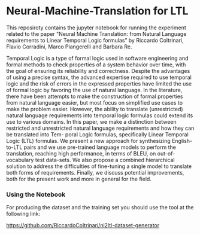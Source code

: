 # Neural-Machine-Translation for LTL


This reposiroty contains the jupyter notebook for running the experiment related to the paper "Neural Machine Translation: from Natural Language requirements to Linear Temporal Logic formulas” by Riccardo Coltrinari, Flavio Corradini, Marco Piangerelli and Barbara Re.

Temporal Logic is a type of formal logic used in software engineering and formal methods to check properties of a system behavior over time, with the goal of ensuring its reliability and correctness. Despite the advantages of using a precise syntax, the advanced expertise required to use temporal logic and the risk of errors in the expressed properties have limited the use of formal logic by favoring the use of natural language.
In the literature, there have been attempts to make the construction of formal properties from natural language easier, but most focus on simplified use cases to make the problem easier. However, the ability to translate (unrestricted) natural language requirements into temporal logic formulas could extend its use to various domains.
In this paper, we make a distinction between restricted and unrestricted natural language requirements and how they can be translated into Tem- poral Logic formulas, specifically Linear Temporal Logic (LTL) formulas. We present a new approach for synthesizing English-to-LTL pairs and we use pre-trained language models to perform the translation, reaching high performance, in terms of BLEU, on out-of-vocabulary test data-sets. We also propose a combined hierarchical solution to address the difficulties of fine-tuning a single model to translate both forms of requirements. Finally, we discuss potential improvements, both for the present work and more in general for the field.

### Using the Notebook

For producing the dataset and the training set you should use the tool at the following link: 

https://github.com/RiccardoColtrinari/nl2ltl-dataset-generator




